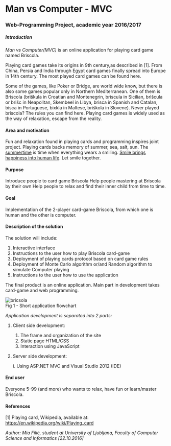 Man vs Computer - MVC
=============
### Web-Programming Project, academic year 2016/2017 ###

##### Introduction ####
*Man vs Computer(MVC)* is an online application for playing card game named Briscola.

Playing card games take its origins in 9th century,as described in [1]. From China, Persia and India through Egypt card games finally spread into Europe in 14th century.
The most played card games can be found here.

Some of the games, like Poker or Bridge, are world wide know, but there is also some games popular only in Northern Mediterranean. One of them is Briscola (briškula in Croatian and Montenegrin, brìscula in Sicilian, brìšcula or brišc in Neapolitan, Skembeel in Libya, brisca in Spanish and Catalan, bisca in Portuguese, bixkla in Maltese, briškola in Slovene). Never played briscola? The rules you can find here. 
Playing card games is widely used as the way of relaxation, escape from the reality.

#### Area and motivation ####
Fun and relaxation found in playing cards and programming inspires joint project.
Playing cards backs memory of summer, sea, salt, sun. The [summertime](https://www.youtube.com/watch?v=wSpsFJZ2riQ/) is time when everything wears a smiling. [Smile brings happiness into human life](https://www.fastcompany.com/3041438/how-to-be-a-success-at-everything/how-smiling-changes-your-brain/).
Let smile together. 

#### Purpose ####
Introduce people to card game Briscola
Help people mastering at Briscola by their own
Help people to relax and find their inner child from time to time.

#### Goal ####
Implementation of the 2-player card-game Briscola, from which one is human and the other is computer. 

#### Description of the solution ####
The solution will include:

1. Interactive interface
2. Instructions to the user how to play Briscola card-game
3. Deployment of playing cards protocol based on card game rules
4. Deployment of Monte Carlo algorithm or/and Random algorithm to simulate Computer playing
5. Instructions to the user how to use the application

The final product is an online application.
Main part in development takes card-game and web programming.<br />

![bricsola](https://cloud.githubusercontent.com/assets/22981166/19621227/7fc8770a-988d-11e6-8a72-4cfdead12dd3.png)<br />
	Fig 1 - Short application flowchart
	
*Application development is separated into 2 parts:*

1. Client side development:

	1. The frame and organization of the site 
	2. Static page HTML/CSS 
	3. Interaction using JavaScript
	
2. Server side development:

	i. Using ASP.NET MVC and Visual Studio 2012 (IDE)

#### End user ####
Everyone 5-99 (and more) who wants to relax, have fun or learn/master Briscola. 

#### References ####
[1] Playing card, Wikipedia, available at: https://en.wikipedia.org/wiki/Playing_card

 *Author:
Mia Filić, student at
University of Ljubljana, Faculty of Computer Science and Informatics
[22.10.2016]*
